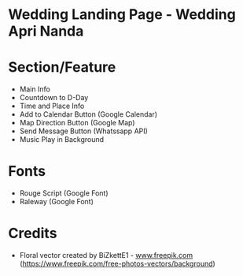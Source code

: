 # Wedding Landing Page - Wedding Apri Nanda

<!-- ![Thumbnail](/image/thumbnail-web-sherly-daeng-menikah.png) -->

# Section/Feature

- Main Info
- Countdown to D-Day
- Time and Place Info
- Add to Calendar Button (Google Calendar)
- Map Direction Button (Google Map)
- Send Message Button (Whatssapp API)
- Music Play in Background

# Fonts

- Rouge Script (Google Font)
- Raleway (Google Font)

# Credits

- Floral vector created by BiZkettE1 - www.freepik.com (https://www.freepik.com/free-photos-vectors/background)
